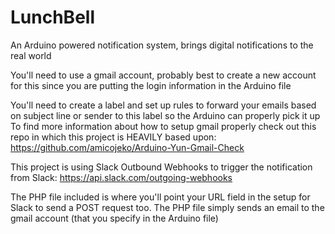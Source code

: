 # LunchBell
An Arduino powered notification system, brings digital notifications to the real world

You'll need to use a gmail account, probably best to create a new account for this since you are putting the login information in the Arduino file

You'll need to create a label and set up rules to forward your emails based on subject line or sender to this label so the Arduino can properly pick it up
To find more information about how to setup gmail properly check out this repo in which this project is HEAVILY based upon: https://github.com/amicojeko/Arduino-Yun-Gmail-Check

This project is using Slack Outbound Webhooks to trigger the notification from Slack: https://api.slack.com/outgoing-webhooks

The PHP file included is where you'll point your URL field in the setup for Slack to send a POST request too. The PHP file simply sends an email to the gmail account (that you specify in the Arduino file)
